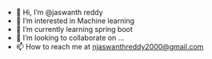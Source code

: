 - 👋 Hi, I’m @jaswanth reddy
- 👀 I’m interested in Machine learning
- 🌱 I’m currently learning spring boot
- 💞️ I’m looking to collaborate on ...
- 📫 How to reach me at njaswanthreddy2000@gmail.com

<!---
jaswanthreddy2000/jaswanthreddy2000 is a ✨ special ✨ repository because its `README.md` (this file) appears on your GitHub profile.
You can click the Preview link to take a look at your changes.
--->
